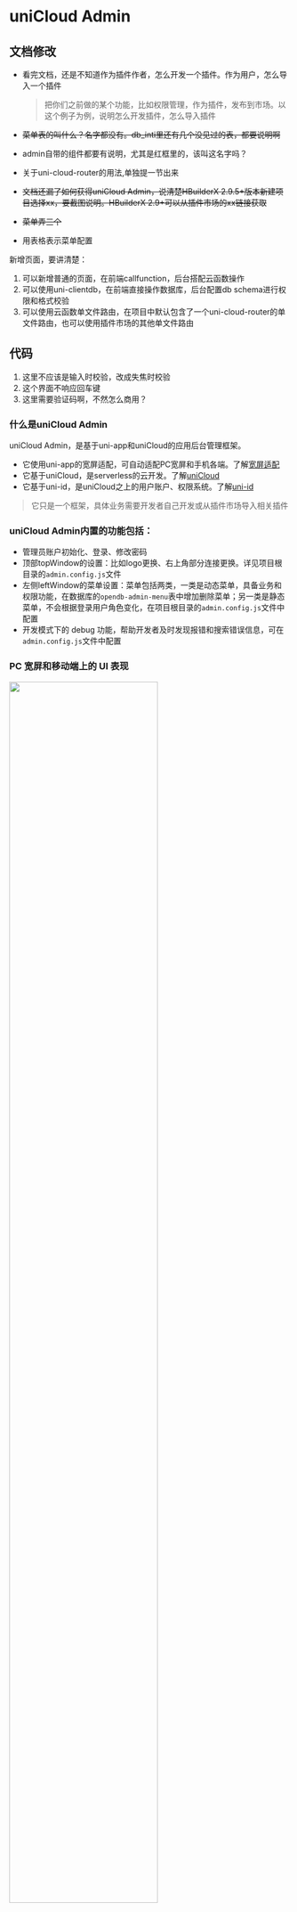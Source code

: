# uniCloud Admin

## 文档修改

- 看完文档，还是不知道作为插件作者，怎么开发一个插件。作为用户，怎么导入一个插件
    >把你们之前做的某个功能，比如权限管理，作为插件，发布到市场。以这个例子为例，说明怎么开发插件，怎么导入插件
- ~~菜单表的叫什么？名字都没有。db_inti里还有几个没见过的表，都要说明啊~~
- admin自带的组件都要有说明，尤其是红框里的，该叫这名字吗？
- 关于uni-cloud-router的用法,单独提一节出来
- ~~文档还漏了如何获得uniCloud Admin，说清楚HBuilderX 2.9.5+版本新建项目选择xx，要截图说明。HBuilderX 2.9+可以从插件市场的xx链接获取~~

- ~~菜单弄三个~~
- 用表格表示菜单配置

新增页面，要讲清楚：
1. 可以新增普通的页面，在前端callfunction，后台搭配云函数操作
2. 可以使用uni-clientdb，在前端直接操作数据库，后台配置db schema进行权限和格式校验
3. 可以使用云函数单文件路由，在项目中默认包含了一个uni-cloud-router的单文件路由，也可以使用插件市场的其他单文件路由


## 代码

1. 这里不应该是输入时校验，改成失焦时校验
2. 这个界面不响应回车键
3. 这里需要验证码啊，不然怎么商用？

### 什么是uniCloud Admin

uniCloud Admin，是基于uni-app和uniCloud的应用后台管理框架。

- 它使用uni-app的宽屏适配，可自动适配PC宽屏和手机各端。了解[宽屏适配](https://uniapp.dcloud.io/adapt)
- 它基于uniCloud，是serverless的云开发。了解[uniCloud](https://uniapp.dcloud.io/uniCloud/README)
- 它基于uni-id，是uniCloud之上的用户账户、权限系统。了解[uni-id](https://uniapp.dcloud.io/uniCloud/uni-id)

> 它只是一个框架，具体业务需要开发者自己开发或从插件市场导入相关插件

### uniCloud Admin内置的功能包括：

- 管理员账户初始化、登录、修改密码
- 顶部topWindow的设置：比如logo更换、右上角部分连接更换。详见项目根目录的`admin.config.js`文件
- 左侧leftWindow的菜单设置：菜单包括两类，一类是动态菜单，具备业务和权限功能，在数据库的`opendb-admin-menu`表中增加删除菜单；另一类是静态菜单，不会根据登录用户角色变化，在项目根目录的`admin.config.js`文件中配置
- 开发模式下的 debug 功能，帮助开发者及时发现报错和搜索错误信息，可在`admin.config.js`文件中配置

### PC 宽屏和移动端上的 UI 表现

<div class="flex-img-group-view" style="padding-right: 30px">
    <div class="clear-style barcode-view">
        <div class="barcode-img-box">
            <img src="https://vkceyugu.cdn.bspapp.com/VKCEYUGU-dc-site/9303c360-11f1-11eb-b680-7980c8a877b8.png" width="75%" />
        </div>
        <p style="text-algin: center">PC端</p>
    </div>
    <div class="clear-style barcode-view">
        <div class="barcode-img-box">
            <img src="https://vkceyugu.cdn.bspapp.com/VKCEYUGU-dc-site/2766a010-11d7-11eb-8bd0-2998ac5bbf7e.png" width="25%" />
        </div>
        <p>移动端</P>
    </div>
</div>

### 使用

#### 创建

[HBuilderX](https://www.dcloud.io/hbuilderx.html) 2.9.5+版本新建 uni-app 项目，选择 uniCloud admin 项目模板，如下图，HBuilderX 2.9+可以从插件市场的[uniCloud admin 链接]()获取

![download-admin](https://vkceyugu.cdn.bspapp.com/VKCEYUGU-dc-site/d5fdccf0-11f2-11eb-b244-a9f5e5565f30.png)

创建完成后，可以跟随``云服务空间初始化向导``初始化项目，创建并绑定云服务空间

![download-admin](https://vkceyugu.cdn.bspapp.com/VKCEYUGU-dc-site/2baaddd0-11f5-11eb-81ea-f115fe74321c.png)

#### 运行

1. 进入 admin 项目
2. 右键 cloudfuntions 运行云服务空间初始化向导（如已创建并绑定云服务空间，则跳过此步）
3. 点击工具栏的运行 -> 运行到浏览器
4. 登录页面底部进入创建管理员页面（仅允许注册一次管理员账号）

### 目录结构

```bash
├── cloudfunctions              # 云函数
├── common
│   └── uni.css                 # 公共样式
├── components                  # 自定义组件
├── js_sdk                      # js sdk
├── pages                       # 页面
│   │── index                   # 首页
│   └── login                   # 登录页
├── static
├── store                       # vuex
├── windows
│   └── leftWindow.vue          # 左侧窗口（菜单栏）
│   └── topWindow.vue           # 顶部窗口（导航栏）
├── admin.config.js             # 系统配置（配置导航，菜单等）
├── App.vue
├── main.js
├── mainfest.json
├── pages.json
├── postcss.config.js           # postcss 配置（浏览器兼容性）
└── uni.scss
```

### 顶部窗口（导航栏）

1. 通过 [admin.config.js](https://github.com/dcloudio/uni-template-admin/blob/master/admin.config.js) 配置导航栏内容

```js
export default {
    // 导航栏
    navBar: {
        // 左侧 Logo
        logo: "/static/logo.png",
        // 右侧链接
        links: [
            {
                text: "项目文档",
                url:
                    "https://github.com/dcloudio/uni-template-admin/blob/master/README.md",
            },
        ],
    },
};
```

2. 通过 [uni.scss](https://github.com/dcloudio/uni-template-admin/blob/master/uni.scss) 配置导航栏样式

```css
$top-window-bg-color: #fff; /* 背景色 */
$top-window-text-color: #999; /* 文字颜色 */
```

### 左侧窗口（菜单栏）

1. 通过 [admin.config.js](https://github.com/dcloudio/uni-template-admin/blob/master/admin.config.js) 配置侧边栏内容，侧边栏的菜单包括根据用户角色动态显示的动态菜单，和所有用户都能看到静态菜单。

```js
export default {
    // 侧边栏
    sideBar: {
        // 配置静态菜单列表（放置在用户被授权的菜单列表下边）
        secondaryMenus: [
            {
                name: "404页面",
                url: "/pages/error/404",
            },
        ],
    },
};
```

2. 通过 [uni.scss](https://github.com/dcloudio/uni-template-admin/blob/master/uni.scss) 配置侧边栏样式

> 调整菜单颜色时，只需设置菜单背景色 ``$menu-bg-color``，自行搭配文字前景色即可

```css
$left-window-bg-color: #fff; /* 左侧窗口背景色 */
$menu-bg-color: #fff; /* 一级菜单背景色 */
$sub-menu-bg-color: darken($menu-bg-color, 8%); /* 二级以下菜单背景色 */
$menu-bg-color-hover: darken($menu-bg-color, 15%); /* 菜单 hover 背景颜色 */
$menu-text-color: #333; /* 菜单前景色 */
$menu-text-color-actived: #409eff; /* 菜单激活前景色 */
```

### 用户系统

> 基于 [uni-id](https://uniapp.dcloud.io/uniCloud/uni-id) 用户登录

1. 用户登录

注意：首次使用，可以通过登录页面底部链接创建一个超级管理员（仅允许创建一次），注册完毕后，建议从登录页面移除该链接

### 权限系统

> 基于 [uni-id](https://uniapp.dcloud.io/uniCloud/uni-id?id=rbac-api) 角色权限, uni-id 是 uniCloud之上的用户账户、权限系统

1. 角色表 `uni-id-roles`
    > [详情](https://uniapp.dcloud.io/uniCloud/uni-id?id=%e8%a7%92%e8%89%b2%e8%a1%a8)
2. 权限表 `uni-id-permissions`
    > [详情](https://uniapp.dcloud.io/uniCloud/uni-id?id=%e6%9d%83%e9%99%90%e8%a1%a8)
3. 菜单表 `opendb-admin-menu`
   | 字段 | 类型 | 必填 | 描述 |
   | ---------- | --------- | ---- | ------- |
   | \_id | Object ID | 是 | 系统自动生成的 Id |
   | name | String | 是 | 菜单文字 |
   | icon | String | 否 | 菜单图标 |
   | url | String | 否 | 菜单对应的页面链接（只有没有子菜单的菜单项可以配置） |
   | sort | Integer | 否 | 在同级菜单中的排序，数组越大越靠后 |
   | parent_id | String | 否 | 父级菜单 Id |
   | permission | Array | 否 | 菜单权限（只有没有子菜单的菜单项可以配置） |
   | status | Integer | 是 | 菜单状态：0 禁用 1 启用 |
   | created_date | Timestamp | 是 | 创建时间 |
4. 用户表 `uni-id-users`
    > [详情](https://uniapp.dcloud.io/uniCloud/uni-id?id=%e7%94%a8%e6%88%b7%e8%a1%a8)
5. 验证码表 `uni-verify`
    > [详情](https://uniapp.dcloud.io/uniCloud/uni-id?id=%e7%94%a8%e6%88%b7%e8%a1%a8)
6. 存储表（系统使用，开发不需要修改） `opendb-admin-storage`

7. 权限验证

    ```html
    <template>
        <view>
            <!-- 包含 user/add 权限的用户可以看到新增按钮 -->
            <button v-if="$hasPermission('user/add')">新增</button>
            <!-- 包含 admin 角色的用户可以看到删除按钮 -->
            <button v-if="$hasRole('admin')">删除</button>
        </view>
    </template>
    ```

### 新增页面

在框架搭建好后，接下来就需要增加页面，实现功能，建议页面统一放在 ``pages`` 目录，以便管理。由于是云端一体的开发模式，简单的理解为，在前端实现页面和 *api 接口*，这里需要转换一下观念，api 也是在前端实现的。

以登录功能为例，以下是代码片段，完整代码见项目源码：

1. 新增前端 vue 页面

```html
<template>
    <view class="login-box">
        <view class="flex-cc m-b-30 login-title">
            系统登录
        </view>
        <uni-forms ref="form" :form-rules="rules">
            <uni-field class="p-lr-0" left-icon="person" name="username" v-model="formData.username" labelWidth="35"
                placeholder="账户" :clearable="false" />
            <uni-field class="m-b-30 p-lr-0" left-icon="locked" v-model="formData.password" name="password" type="password"
                labelWidth="35" placeholder="密码" :clearable="false" />
            <button class="login-button flex-cc m-b-30" type="primary" :loading="loading" :disabled="loading" @click="submit">登录</button>
        </uni-forms>
    </view>
</template>
```

```javascript
<script>
submit(e) {
    // api 接口 'user/login' 在 uni-admin 目录中实现，参见步骤 2
    this.$request('user/login', this.formData).then(res => {
        this.setToken({
            token: res.token,
            tokenExpired: res.tokenExpired
        })
        this.init()
    }).catch(err => {

    }).finally(err => {

    })
}
<script />
```

2. 新增后端 api 接口

uniCloud admin 在前端实现 api 类似于后端的实现方式，在 ``uni-admin/service`` 中写 api 的执行代码，比如对数据表的增删改查、处理数据等，在 ``uni-admin/controller`` 中写控制 service 的执行。

```javascript
//uni-admin/controller/user.js

const {
    Controller
} = require('uni-cloud-router')
const uniID = require('uni-id')
module.exports = class UserController extends Controller {
    async login() {
        const {
            username,
            password
        } = this.ctx.data
        // 调用下面的 service
        return this.service.user.login({
            username,
            password
        })
    }
}
```

```javascript
//uni-admin/service/user.js

const {
    Service
} = require('uni-cloud-router')
const uniID = require('uni-id')
module.exports = class UserService extends Service {
    async login({
        username,
        password
    }) {
        return await uniID.login({
            username,
            password,
            needPermission: true
        })
    }
}

```

### 关于uni-cloud-router的用法



### 云函数

#### uni-clientDB

> [详情](https://uniapp.dcloud.io/uniCloud/uni-clientDB)

### admin 自带的组件

-

### 怎么开发一个插件

### 使用三方组件库

uniCloud Admin支持所有三方的Vue UI库，包括elementUI等非uni-app的UI库，但注意这些for h5的ui库只能在浏览器中使用，无法适配App和小程序，按如下操作。

以使用 element-ui 框架为例：

1. 安装 UI 框架

    > npm i element-ui -S

2. 在 main.js 中引用

    ```javascript
    import elementUI from 'element-ui';
    import 'element-ui/lib/theme-chalk/index.css';

    Vue.use(elementUI);
    ```
